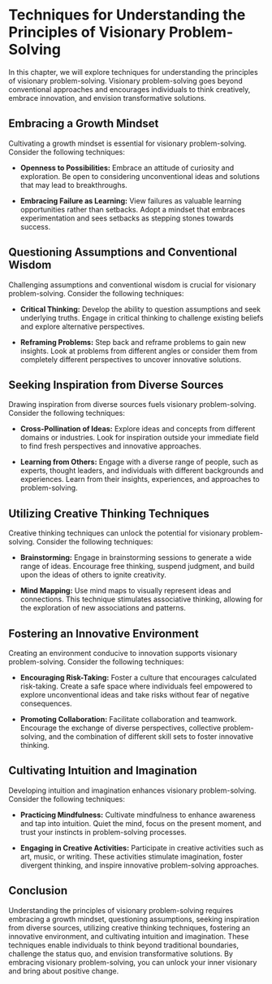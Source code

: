 Techniques for Understanding the Principles of Visionary Problem-Solving
=================================================================================

In this chapter, we will explore techniques for understanding the principles of visionary problem-solving. Visionary problem-solving goes beyond conventional approaches and encourages individuals to think creatively, embrace innovation, and envision transformative solutions.

Embracing a Growth Mindset
--------------------------

Cultivating a growth mindset is essential for visionary problem-solving. Consider the following techniques:

* **Openness to Possibilities:** Embrace an attitude of curiosity and exploration. Be open to considering unconventional ideas and solutions that may lead to breakthroughs.

* **Embracing Failure as Learning:** View failures as valuable learning opportunities rather than setbacks. Adopt a mindset that embraces experimentation and sees setbacks as stepping stones towards success.

Questioning Assumptions and Conventional Wisdom
-----------------------------------------------

Challenging assumptions and conventional wisdom is crucial for visionary problem-solving. Consider the following techniques:

* **Critical Thinking:** Develop the ability to question assumptions and seek underlying truths. Engage in critical thinking to challenge existing beliefs and explore alternative perspectives.

* **Reframing Problems:** Step back and reframe problems to gain new insights. Look at problems from different angles or consider them from completely different perspectives to uncover innovative solutions.

Seeking Inspiration from Diverse Sources
----------------------------------------

Drawing inspiration from diverse sources fuels visionary problem-solving. Consider the following techniques:

* **Cross-Pollination of Ideas:** Explore ideas and concepts from different domains or industries. Look for inspiration outside your immediate field to find fresh perspectives and innovative approaches.

* **Learning from Others:** Engage with a diverse range of people, such as experts, thought leaders, and individuals with different backgrounds and experiences. Learn from their insights, experiences, and approaches to problem-solving.

Utilizing Creative Thinking Techniques
--------------------------------------

Creative thinking techniques can unlock the potential for visionary problem-solving. Consider the following techniques:

* **Brainstorming:** Engage in brainstorming sessions to generate a wide range of ideas. Encourage free thinking, suspend judgment, and build upon the ideas of others to ignite creativity.

* **Mind Mapping:** Use mind maps to visually represent ideas and connections. This technique stimulates associative thinking, allowing for the exploration of new associations and patterns.

Fostering an Innovative Environment
-----------------------------------

Creating an environment conducive to innovation supports visionary problem-solving. Consider the following techniques:

* **Encouraging Risk-Taking:** Foster a culture that encourages calculated risk-taking. Create a safe space where individuals feel empowered to explore unconventional ideas and take risks without fear of negative consequences.

* **Promoting Collaboration:** Facilitate collaboration and teamwork. Encourage the exchange of diverse perspectives, collective problem-solving, and the combination of different skill sets to foster innovative thinking.

Cultivating Intuition and Imagination
-------------------------------------

Developing intuition and imagination enhances visionary problem-solving. Consider the following techniques:

* **Practicing Mindfulness:** Cultivate mindfulness to enhance awareness and tap into intuition. Quiet the mind, focus on the present moment, and trust your instincts in problem-solving processes.

* **Engaging in Creative Activities:** Participate in creative activities such as art, music, or writing. These activities stimulate imagination, foster divergent thinking, and inspire innovative problem-solving approaches.

Conclusion
----------

Understanding the principles of visionary problem-solving requires embracing a growth mindset, questioning assumptions, seeking inspiration from diverse sources, utilizing creative thinking techniques, fostering an innovative environment, and cultivating intuition and imagination. These techniques enable individuals to think beyond traditional boundaries, challenge the status quo, and envision transformative solutions. By embracing visionary problem-solving, you can unlock your inner visionary and bring about positive change.
